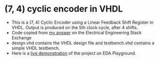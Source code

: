 # (7, 4) cyclic encoder in VHDL
- This is a (7, 4) Cyclic Encoder using a Linear Feedback Shift Register in VHDL. Output is produced on the 5th clock cycle, after 4 shifts.
- Code copied from [my answer](https://electronics.stackexchange.com/a/536273/238188) on the Electrical Engineering Stack Exchange
- design.vhd contains the VHDL design file and testbench.vhd contains a simple VHDL testbench.
- Here is a [live demonstration](https://edaplayground.com/x/s5EU) of the project on EDA Playground.
